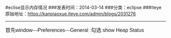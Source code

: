 #eclise显示内存情况
###发表时间：2014-03-14
###分类：eclipse
###iteye原始地址：<a href="https://kanpiaoxue.iteye.com/admin/blogs/2031276" target="_blank">https://kanpiaoxue.iteye.com/admin/blogs/2031276</a>

---

<div class="iteye-blog-content-contain" style="font-size: 14px;">
 <p><span style="font-family: 'Hiragino Sans GB W3', 'Hiragino Sans GB', Arial, Helvetica, simsun, u5b8bu4f53; font-size: 16px; line-height: 28px;">首先window---Preferences---General&nbsp; 勾选 show Heap Status</span></p>
</div>